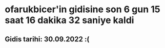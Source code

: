 # ofarukbicer'in gidisine son 6 gun 15 saat 16 dakika 32 saniye kaldi

## Gidis tarihi: 30.09.2022 :(
